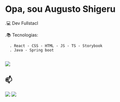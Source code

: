 # Opa, sou Augusto Shigeru

.💻 Dev Fullstacl

.📚 Tecnologias:

      . React - CSS - HTML - JS - TS - Storybook
      . Java - Spring boot
      
##
 <div>
  <a href="https://beacons.ai/Setoue">
  <a href=""> <img align="center" src="https://github-readme-stats-sigma-five.vercel.app/api/top-langs/?username=Setoue&theme=react&line_height=40&hide=css"/> </a>
</div>

## 📫
<div> 
  <a href="mailto:proshigeru@gmail.com"><img src="https://img.shields.io/badge/-Gmail-%23333?style=for-the-badge&logo=gmail&logoColor=white" target="_blank"></a>
  <a href="https://www.linkedin.com/in/setoue/" target="_blank"><img src="https://img.shields.io/badge/-LinkedIn-%230077B5?style=for-the-badge&logo=linkedin&logoColor=white" target="_blank"></a> 
</div>







